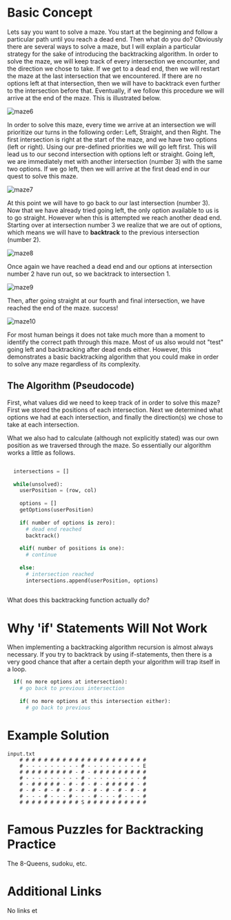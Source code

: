 # Basic Concept

Lets say you want to solve a maze. You start at the beginning and follow a particular path until you reach a dead end. Then what do you do? Obviously there are several ways to solve a maze, but I will explain a particular strategy for the sake of introducing the backtracking algorithm. In order to solve the maze, we will keep track of every intersection we encounter, and the direction we chose to take. If we get to a dead end, then we will restart the maze at the last intersection that we encountered. If there are no options left at that intersection, then we will have to backtrack even further to the intersection before that. Eventually, if we follow this procedure we will arrive at the end of the maze. This is illustrated below.

![maze6](https://user-images.githubusercontent.com/33202952/124016802-04a20600-d9b4-11eb-9295-1f8cae5809db.png)

In order to solve this maze, every time we arrive at an intersection we will prioritize our turns in the following order: Left, Straight, and then Right. The first intersection is right at the start of the maze, and we have two options (left or right). Using our pre-defined priorities we will go left first. This will lead us to our second intersection with options left or straight. Going left, we are immediately met with another intersection (number 3) with the same two options. If we go left, then we will arrive at the first dead end in our quest to solve this maze.

![maze7](https://user-images.githubusercontent.com/33202952/124018123-8181af80-d9b5-11eb-8b47-d7656fca1119.png)

At this point we will have to go back to our last intersection (number 3). Now that we have already tried going left, the only option available to us is to go straight. However when this is attempted we reach another dead end. Starting over at intersection number 3 we realize that we are out of options, which means we will have to **backtrack** to the previous intersection (number 2).

![maze8](https://user-images.githubusercontent.com/33202952/124019184-b80bfa00-d9b6-11eb-814e-a46a07cb0b2f.png)

Once again we have reached a dead end and our options at intersection number 2 have run out, so we backtrack to intersection 1. 

![maze9](https://user-images.githubusercontent.com/33202952/124019278-da9e1300-d9b6-11eb-825b-aefdcd15c029.png)

Then, after going straight at our fourth and final intersection, we have reached the end of the maze. success!

![maze10](https://user-images.githubusercontent.com/33202952/124019311-e5f13e80-d9b6-11eb-8a4f-c77f12565b6a.png)

For most human beings it does not take much more than a moment to identify the correct path through this maze. Most of us also would not "test" going left and backtracking after dead ends either. However, this demonstrates a basic backtracking algorithm that you could make in order to solve any maze regardless of its complexity. 

## The Algorithm (Pseudocode)

First, what values did we need to keep track of in order to solve this maze? First we stored the positions of each intersection. Next we determined what options we had at each intersection, and finally the direction(s) we chose to take at each intersection.

What we also had to calculate (although not explicitly stated) was our own position as we traversed through the maze. So essentially our algorithm works a little as follows.

```python

  intersections = []
  
  while(unsolved):
    userPosition = (row, col)
    
    options = []
    getOptions(userPosition)
    
    if( number of options is zero):
      # dead end reached
      backtrack()
    
    elif( number of positions is one):
      # continue
      
    else:
      # intersection reached
      intersections.append(userPosition, options)
  
```

What does this backtracking function actually do? 

# Why 'if' Statements Will Not Work

When implementing a backtracking algorithm recursion is almost always necessary. If you try to backtrack by using if-statements, then there is a very good chance that after a certain depth your algorithm will trap itself in a loop. 

```python
  if( no more options at intersection):
    # go back to previous intersection
    
    if( no more options at this intersection either):
      # go back to previous
```

# Example Solution

```
input.txt
    # # # # # # # # # # # # # # # # # # # # #
    # - - - - - - - - - # - - - - - - - - - E
    # # # # # # # # # - # - # # # # # # # # #
    # - - - - - - - - - # - - - - - - - - - #
    # - # # # # # - # - # - # - # # # # # - #
    # - # - # - # - # - # - # - # - # - # - #
    # - - - # - - - # - - - # - - - # - - - #
    # # # # # # # # # # S # # # # # # # # # #
```



# Famous Puzzles for Backtracking Practice

The 8-Queens, sudoku, etc.

# Additional Links

No links et
